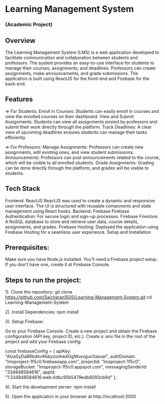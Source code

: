 # Learning Management System
### (Academic Project)
## Overview
The Learning Management System (LMS) is a web application developed to facilitate communication and collaboration between students and professors. The system provides an easy-to-use interface for students to manage their courses, assignments, and deadlines. Professors can create assignments, make announcements, and grade submissions. The application is built using ReactJS for the front-end and Firebase for the back-end.

## Features
=> For Students:
Enroll in Courses: Students can easily enroll in courses and view the enrolled courses on their dashboard.
View and Submit Assignments: Students can view all assignments posted by professors and submit their work directly through the platform.
Track Deadlines: A clear view of upcoming deadlines ensures students can manage their tasks efficiently.

=> For Professors:
Manage Assignments: Professors can create new assignments, edit existing ones, and view student submissions.
Announcements: Professors can post announcements related to the course, which will be visible to all enrolled students.
Grade Assignments: Grading can be done directly through the platform, and grades will be visible to students.

## Tech Stack
Frontend: ReactJS
ReactJS was used to create a dynamic and responsive user interface.
The UI is structured with reusable components and state management using React hooks.
Backend: Firebase
Firebase Authentication: For secure login and sign-up processes.
Firebase Firestore: A NoSQL database to store and retrieve user data, course details, assignments, and grades.
Firebase Hosting: Deployed the application using Firebase Hosting for a seamless user experience.
Setup and Installation

## Prerequisites:
Make sure you have Node.js installed.
You'll need a Firebase project setup. If you don't have one, create it at Firebase Console.

## Steps to run the project:

1). Clone the repository:
git clone https://github.com/Saicharan1505/Learning-Management-System.git
cd Learning-Management-System

2). Install Dependencies:
npm install

3). Setup Firebase:

Go to your Firebase Console.
Create a new project and obtain the Firebase configuration (API key, project ID, etc.).
Create a .env file in the root of the project and add your Firebase config:

const firebaseConfig = {
  apiKey: "AIzaSyDaBRb4kvKkbyzonhe4OgMusvguc0asuaI",
  authDomain: "lmsproject-1f5c0.firebaseapp.com",
  projectId: "lmsproject-1f5c0",
  storageBucket: "lmsproject-1f5c0.appspot.com",
  messagingSenderId: "334848584616",
  appId: "1:334848584616:web:4dbc95b5479edb8093cb9d"
};

4). Start the development server:
npm install

5). Open the application in your browser at http://localhost:3000
